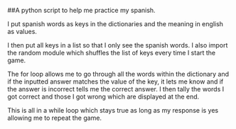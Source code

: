 ##A python script to help me practice my spanish. 

I put spanish words as keys in the dictionaries and the meaning in english as values.

I then put all keys in a list so that I only see the spanish words. I also import the random module which shuffles the list of keys every time I start the game. 

The for loop allows me to go through all the words within the dictionary and if the inputted answer matches the value of the key, it lets me know and if the answer is incorrect tells me the correct answer. I then tally the words I got correct and those I got wrong which are displayed at the end.

This is all in a while loop which stays true as long as my response is yes allowing me to repeat the game. 